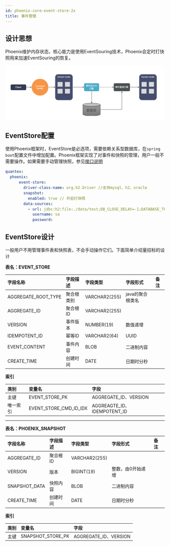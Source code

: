 ```yaml
---
id: phoenix-core-event-store-2x
title: 事件管理
---
```


## 设计思想
Phoenix维护内存状态，核心能力是使用EventSouring技术，Phoenix会定时打快照用来加速EventSouring的恢复。

![show](../../assets/phoenix2.x/phoenix-lite/eventsouring.png)


## EventStore配置
使用Phoenix框架时，EventStore是必选项，需要依赖关系型数据库，在`spring boot`配置文件中增加配置。Phoenix框架实现了对事件和快照的管理，用户一般不需要操作。如果需要手动管理快照，参见[接口说明](./phoenix-core-http-api-2x)
```yml
quantex:
  phoenix:
      event-store:
        driver-class-name: org.h2.Driver //支持mysql、h2、oracle
        snapshot:
          enabled: true // 开启打快照
        data-sources:
          - url: jdbc:h2:file:./data/test;DB_CLOSE_DELAY=-1;DATABASE_TO_UPPER=FALSE;INIT=CREATE SCHEMA IF NOT EXISTS PUBLIC
            username: sa
            password:
```

## EventStore设计

一般用户不用管理事件表和快照表，不会手动操作它们。下面简单介绍量招标的设计

**表名：EVENT_STORE**

| **字段名称**       | **字段描述**   | **字段类型**  | **字段形式**     | **备注** |
| :----------------- | :------------- | :------------ | :--------------- | :------- |
| AGGREGATE_ROOT_TYPE | 聚合根类别 | VARCHAR2(255) | java的聚合根类名 |          |
| AGGREGATE_ID       | 聚合根ID       | VARCHAR2(255) |                  |          |
| VERSION            | 事件版本       | NUMBER(19)    | 数值递增         |          |
| IDEMPOTENT_ID      | 幂等ID         | VARCHAR2(64)  | UUID             |          |
| EVENT_CONTENT      | 事件内容       | BLOB          | 二进制内容       |          |
| CREATE_TIME        | 创建时间       | DATE          | 日期时分秒       |          |

**索引**

| **类别** | **变量名**             | **字段**                    |
| :------- | :--------------------- | :-------------------------- |
| 主键     | EVENT_STORE_PK         | AGGREGATE_ID、VERSION       |
| 唯一索引 | EVENT_STORE_CMD_ID_IDX | AGGREAGTE_ID、IDEMPOTENT_ID |

---

**表名：PHOENIX_SNAPSHOT**

| **字段名称**   | **字段描述** | **字段类型**  | **字段形式**     | **备注** |
| :------------- | :----------- | :------------ | :--------------- | :------- |
| AGGREGATE_ID   | 聚合根ID     | VARCHAR2(255) |  |  |
| VERSION        | 版本         | BIGINT(19)    | 整数，由0开始递增 |  |
| SNAPSHOT_DATA       | 快照内容     | BLOB          | 二进制内容       |          |
| CREATE_TIME    | 创建时间     | DATE          | 日期时分秒       |          |

**索引**

| **类别**         | **变量名**                  | **字段**              |
| :--------------- | :-------------------------- | :-------------------- |
| 主键             | SNAPSHOT_STORE_PK                 | AGGREGATE_ID、VERSION |
